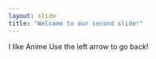 ```yaml
---
layout: slide
title: "Welcome to our second slide!"
---
```

I like Anime
Use the left arrow to go back!
